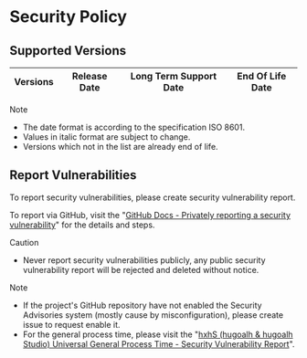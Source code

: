 # Security Policy

## Supported Versions

| **Versions** | **Release Date** | **Long Term Support Date** | **End Of Life Date** |
|:-:|:-:|:-:|:-:|

> [!NOTE]
> - The date format is according to the specification ISO 8601.
> - Values in italic format are subject to change.
> - Versions which not in the list are already end of life.

## Report Vulnerabilities

To report security vulnerabilities, please create security vulnerability report.

To report via GitHub, visit the "[GitHub Docs - Privately reporting a security vulnerability](https://docs.github.com/en/code-security/security-advisories/guidance-on-reporting-and-writing-information-about-vulnerabilities/privately-reporting-a-security-vulnerability)" for the details and steps.

> [!CAUTION]
> - Never report security vulnerabilities publicly, any public security vulnerability report will be rejected and deleted without notice.

> [!NOTE]
> - If the project's GitHub repository have not enabled the Security Advisories system (mostly cause by misconfiguration), please create issue to request enable it.
> - For the general process time, please visit the "[hxhS (hugoalh & hugoalh Studio) Universal General Process Time - Security Vulnerability Report](https://github.com/hugoalh/hugoalh/blob/main/guides/hxhs-universal-general-process-time.md#security-vulnerability-report)".
